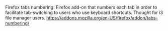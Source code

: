 Firefox tabs numbering: Firefox add-on that numbers each tab in order to facilitate tab-switching to users who use keyboard shortcuts.
Thought for i3 file manager users.
https://addons.mozilla.org/en-US/firefox/addon/tabs-numbering/
